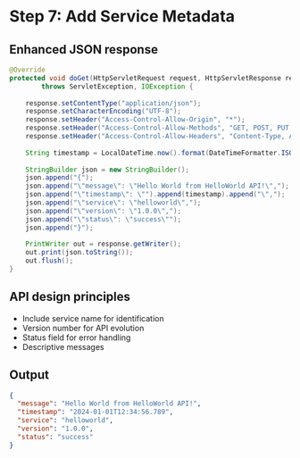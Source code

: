 # Step 7: Add Service Metadata

## Enhanced JSON response

```java
@Override
protected void doGet(HttpServletRequest request, HttpServletResponse response)
        throws ServletException, IOException {
    
    response.setContentType("application/json");
    response.setCharacterEncoding("UTF-8");
    response.setHeader("Access-Control-Allow-Origin", "*");
    response.setHeader("Access-Control-Allow-Methods", "GET, POST, PUT, DELETE, OPTIONS");
    response.setHeader("Access-Control-Allow-Headers", "Content-Type, Authorization");
    
    String timestamp = LocalDateTime.now().format(DateTimeFormatter.ISO_LOCAL_DATE_TIME);
    
    StringBuilder json = new StringBuilder();
    json.append("{");
    json.append("\"message\": \"Hello World from HelloWorld API!\",");
    json.append("\"timestamp\": \"").append(timestamp).append("\",");
    json.append("\"service\": \"helloworld\",");
    json.append("\"version\": \"1.0.0\",");
    json.append("\"status\": \"success\"");
    json.append("}");
    
    PrintWriter out = response.getWriter();
    out.print(json.toString());
    out.flush();
}
```

## API design principles

- Include service name for identification
- Version number for API evolution
- Status field for error handling
- Descriptive messages

## Output

```json
{
  "message": "Hello World from HelloWorld API!",
  "timestamp": "2024-01-01T12:34:56.789",
  "service": "helloworld",
  "version": "1.0.0",
  "status": "success"
}
```